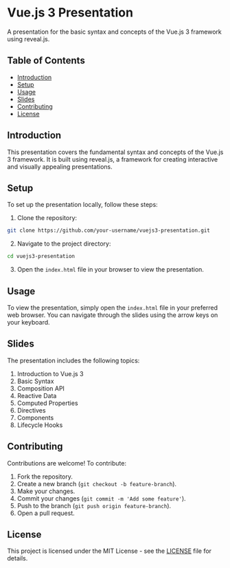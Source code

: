 # Vue.js 3 Presentation

A presentation for the basic syntax and concepts of the Vue.js 3 framework using reveal.js.

## Table of Contents

- [Introduction](#introduction)
- [Setup](#setup)
- [Usage](#usage)
- [Slides](#slides)
- [Contributing](#contributing)
- [License](#license)

## Introduction

This presentation covers the fundamental syntax and concepts of the Vue.js 3 framework. It is built using reveal.js, a framework for creating interactive and visually appealing presentations.

## Setup

To set up the presentation locally, follow these steps:

1. Clone the repository:
  ```sh
  git clone https://github.com/your-username/vuejs3-presentation.git
  ```

2. Navigate to the project directory:
  ```sh
  cd vuejs3-presentation
  ```

3. Open the `index.html` file in your browser to view the presentation.

## Usage

To view the presentation, simply open the `index.html` file in your preferred web browser. You can navigate through the slides using the arrow keys on your keyboard.

## Slides

The presentation includes the following topics:

1. Introduction to Vue.js 3
2. Basic Syntax
3. Composition API
4. Reactive Data
5. Computed Properties
6. Directives
7. Components
8. Lifecycle Hooks

## Contributing

Contributions are welcome! To contribute:

1. Fork the repository.
2. Create a new branch (`git checkout -b feature-branch`).
3. Make your changes.
4. Commit your changes (`git commit -m 'Add some feature'`).
5. Push to the branch (`git push origin feature-branch`).
6. Open a pull request.

## License

This project is licensed under the MIT License - see the [LICENSE](LICENSE) file for details.